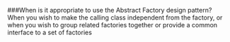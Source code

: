 ###When is it appropriate to use the Abstract Factory design pattern?
When you wish to make the calling class independent from the factory, or when you wish to group related factories together or provide a common interface to a set of 
factories